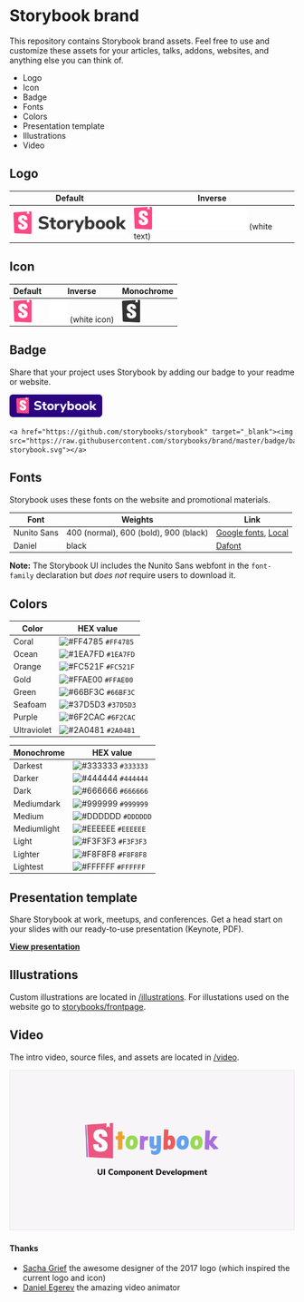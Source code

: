 # Storybook brand

This repository contains Storybook brand assets. Feel free to use and customize these assets for your articles, talks, addons, websites, and anything else you can think of.

- Logo
- Icon
- Badge
- Fonts
- Colors
- Presentation template
- Illustrations
- Video

## Logo

| Default  |  Inverse  |
|---|---|
| ![Default](./logo/logo-storybook-default.svg) | ![Inverse](./logo/logo-storybook-inverse.svg) (white text) |

## Icon

| Default  |  Inverse  |  Monochrome |
|---|---|---|
| ![Default](./icon/icon-storybook-default.svg) | ![Inverse](./icon/icon-storybook-inverse.svg) (white icon) | ![Monochrome](./icon/icon-storybook-monochrome.svg)|

## Badge

Share that your project uses Storybook by adding our badge to your readme or website.

![Badge](./badge/badge-storybook.svg)

```
<a href="https://github.com/storybooks/storybook" target="_blank"><img src="https://raw.githubusercontent.com/storybooks/brand/master/badge/badge-storybook.svg"></a>
```


## Fonts
Storybook uses these fonts on the website and promotional materials.

| Font  |  Weights  |  Link |
|---|---|---|
| Nunito Sans  | 400 (normal), 600 (bold), 900 (black) | [Google fonts](https://fonts.google.com/specimen/Nunito+Sans), [Local](./fonts) |  
| Daniel   |  black |  [Dafont](https://www.dafont.com/daniel.font) |

**Note:** The Storybook UI includes the Nunito Sans webfont in the `font-family` declaration but *does not* require users to download it.


## Colors

| Color     | HEX value |
|------------|-----------|
| Coral       | ![#FF4785](https://placehold.it/15/FF4785/000000?text=+) `#FF4785` |
| Ocean     | ![#1EA7FD](https://placehold.it/15/1EA7FD/000000?text=+) `#1EA7FD` |
| Orange     | ![#FC521F](https://placehold.it/15/FC521F/000000?text=+) `#FC521F` |
| Gold      | ![#FFAE00](https://placehold.it/15/FFAE00/000000?text=+) `#FFAE00` |
| Green       | ![#66BF3C](https://placehold.it/15/66BF3C/000000?text=+) `#66BF3C` |
| Seafoam      | ![#37D5D3](https://placehold.it/15/37D5D3/000000?text=+) `#37D5D3` |
| Purple      | ![#6F2CAC](https://placehold.it/15/6F2CAC/000000?text=+) `#6F2CAC` |
| Ultraviolet      | ![#2A0481](https://placehold.it/15/2A0481/000000?text=+) `#2A0481` |


| Monochrome  | HEX value |
|------------|-----------|
| Darkest       | ![#333333](https://placehold.it/15/333333/000000?text=+) `#333333` |
| Darker     | ![#444444](https://placehold.it/15/444444/000000?text=+) `#444444` |
| Dark     | ![#666666](https://placehold.it/15/666666/000000?text=+) `#666666` |
| Mediumdark      | ![#999999](https://placehold.it/15/999999/000000?text=+) `#999999` |
| Medium       | ![#DDDDDD](https://placehold.it/15/DDDDDD/000000?text=+) `#DDDDDD` |
| Mediumlight      | ![#EEEEEE](https://placehold.it/15/EEEEEE/000000?text=+) `#EEEEEE` |
| Light      | ![#F3F3F3](https://placehold.it/15/F3F3F3/000000?text=+) `#F3F3F3` |
| Lighter      | ![#F8F8F8](https://placehold.it/15/F8F8F8/000000?text=+) `#F8F8F8` |
| Lightest      | ![#FFFFFF](https://placehold.it/15/FFFFFF/000000?text=+) `#FFFFFF` |

## Presentation template
Share Storybook at work, meetups, and conferences. Get a head start on your slides with our ready-to-use presentation (Keynote, PDF).

[**View presentation**](./presentation)

## Illustrations
Custom illustrations are located in [/illustrations](./illustrations).
For illustations used on the website go to [storybooks/frontpage](https://github.com/storybooks/frontpage/).

## Video
The intro video, source files, and assets are located in [/video](./video).

![Video](./video/2017/storybook-intro-animation.gif)

#### Thanks
- [Sacha Grief](https://github.com/SachaG) the awesome designer of the 2017 logo (which inspired the current logo and icon)
- [Daniel Egerev](https://twitter.com/iDanb0) the amazing video animator
